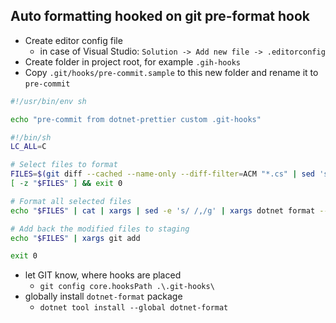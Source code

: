 ## Auto formatting hooked on git pre-format hook

- Create editor config file
	- in case of Visual Studio: `Solution -> Add new file -> .editorconfig`
- Create folder in project root, for example `.gih-hooks`
- Copy `.git/hooks/pre-commit.sample` to this new folder and rename it to `pre-commit`

```sh
#!/usr/bin/env sh

echo "pre-commit from dotnet-prettier custom .git-hooks"

#!/bin/sh
LC_ALL=C

# Select files to format
FILES=$(git diff --cached --name-only --diff-filter=ACM "*.cs" | sed 's| |\\ |g')
[ -z "$FILES" ] && exit 0

# Format all selected files
echo "$FILES" | cat | xargs | sed -e 's/ /,/g' | xargs dotnet format --include

# Add back the modified files to staging
echo "$FILES" | xargs git add

exit 0
```

- let GIT know, where hooks are placed
	- `git config core.hooksPath .\.git-hooks\`
- globally install `dotnet-format` package
	- `dotnet tool install --global dotnet-format`

